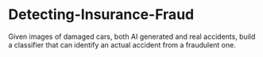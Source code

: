 # Detecting-Insurance-Fraud
Given images of damaged cars, both AI generated and real accidents, build a classifier that can identify an actual accident from a fraudulent one.
